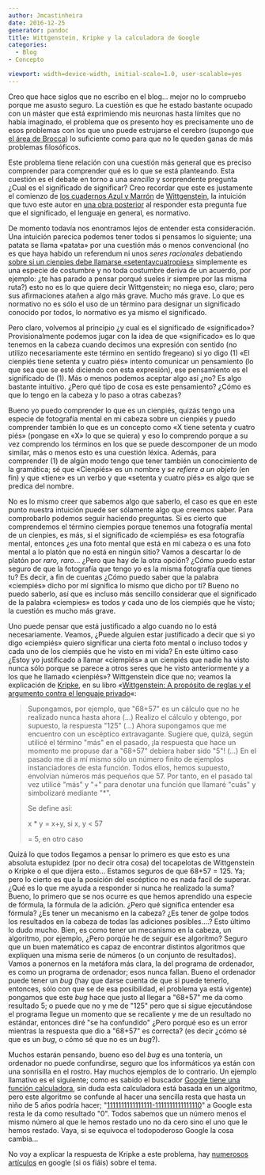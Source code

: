 ```yaml
---
author: Jmcastinheira
date: 2016-12-25
generator: pandoc
title: Wittgenstein, Kripke y la calculadora de Google
categories:
  - Blog
- Concepto

viewport: width=device-width, initial-scale=1.0, user-scalable=yes
---
```


Creo que hace siglos que no escribo en el blog... mejor no lo compruebo
porque me asusto seguro. La cuestión es que he estado bastante ocupado
con un máster que está exprimiendo mis neuronas hasta límites que no
había imaginado, el problema que os presento hoy es precisamente uno de
esos problemas con los que uno puede estrujarse el cerebro (supongo que
[el área de Brocca](http://es.wikipedia.org/wiki/%C3%81rea_de_Broca)) lo
suficiente como para que no le queden ganas de más problemas
filosóficos.

Este problema tiene relación con una cuestión más general que es preciso
comprender para comprender qué es lo que se está planteando. Esta
cuestión es el debate en torno a una *sencilla* y sorprendente pregunta
¿Cual es el significado de significar? Creo recordar que este es
justamente el comienzo de [los cuadernos Azul y
Marrón](http://www.google.es/url?sa=t&source=web&cd=10&ved=0CDsQFjAJ&url=http%3A%2F%2Fwww.lecturalia.com%2Flibro%2F20610%2Flos-cuadernos-azul-y-marron&ei=Z-QTTPnMFsKBlAfEl4GZDA&usg=AFQjCNHxLzPL6m2H2AdlaunnIeKyj5RzOw)
de
[Wittgenstein](http://www.google.es/url?sa=t&source=web&cd=1&ved=0CBkQFjAA&url=http%3A%2F%2Fes.wikipedia.org%2Fwiki%2FLudwig_Wittgenstein&ei=kOQTTK2GO8OqlAef_sH6Cw&usg=AFQjCNGRvUV9hy-pMkRBBVpPbEgxvDfblg),
la intuición que tuvo este autor en [una obra
posterior](http://www.google.es/url?sa=t&source=web&cd=1&ved=0CBgQhgIwAA&url=http%3A%2F%2Fes.wikipedia.org%2Fwiki%2FInvestigaciones_filos%25C3%25B3ficas&ei=p-QTTInbJoSclgeclYGpDQ&usg=AFQjCNGs0KWozr7bRsN7iLSyehDbruy7tA)
al responder esta pregunta fue que el significado, el lenguaje en
general, es normativo.

De momento todavía nos enontramos lejos de entender esta consideración.
Una intuición parecica podemos tener todos si pensamos lo siguiente; una
patata se llama «patata» por una cuestión más o menos convencional (no
es que haya habido un referendum ni unos *seres racionales* debatiendo
[sobre si un cienpies debe llamarse
«setentaycuatropies»](http://www.youtube.com/watch?v=Y9XvPOpn6mw)
simplemente es una especie de costumbre y no toda costumbre deriva de un
acuerdo, por ejemplo: ¿te has parado a pensar porqué sueles ir siempre
por las misma ruta?) esto no es lo que quiere decir Wittgenstein; no
niega eso, claro; pero sus afirmaciones atañen a algo más grave. Mucho
más grave. Lo que es normativo no es sólo el uso de un término para
designar un significado conocido por todos, lo normativo es ya mismo el
significado.

Pero claro, volvemos al principio ¿y cual es el significado de
«significado»? Provisionalmente podemos jugar con la idea de que
«significado» es lo que tenemos en la cabeza cuando decimos una
expresión con sentido (no utilizo necesariamente este término en sentido
fregeano) si yo digo (1) «El cienpiés tiene setenta y cuatro piés»
intento comunicar un pensamiento (lo que sea que se esté diciendo con
esta expresión), ese pensamiento es el significado de (1). Más o menos
podemos aceptar algo así ¿no? Es algo bastante intuitivo. ¿Pero qué tipo
de cosa es este pensamiento? ¿Cómo es que lo tengo en la cabeza y lo
paso a otras cabezas?

Bueno yo puedo comprender lo que es un cienpiés, quizás tengo una
especie de fotografía mental en mi cabeza sobre un cienpiés y puedo
comprender también lo que es un concepto como «X tiene setenta y cuatro
piés» (pongase en «X» lo que se quiera) y eso lo comprendo porque a su
vez comprendo los términos en los que se puede descomponer de un modo
similar, más o menos esto es una cuestión léxica. Además, para
comprender (1) de algún modo tengo que tener también un conocimiento de
la gramática; sé que «Cienpiés» es un nombre y *se refiere a un objeto*
(en fin) y que «tiene» es un verbo y que «setenta y cuatro piés» es algo
que se predica del nombre.

No es lo mismo creer que sabemos algo que saberlo, el caso es que en
este punto nuestra intuición puede ser sólamente algo que creemos saber.
Para comprobarlo podemos seguir haciendo preguntas. Si es cierto que
comprendemos el término ciempies porque tenemos una fotografía mental de
un cienpies, es más, si el significado de «ciempiés» es esa fotografía
mental, entonces ¿es una foto mental que está en mi cabeza o es una foto
mental a lo platón que no está en ningún sitio? Vamos a descartar lo de
platón por *raro, raro*... ¿Pero que hay de la otra opción? ¿Cómo puedo
estar seguro de que la fotografía que tengo yo es la misma fotografía
que tienes tu? Es decir, a fin de cuentas ¿Cómo puedo saber que la
palabra «ciempiés» dicho por mí significa lo mismo que dicho por ti?
Bueno no puedo saberlo, así que es incluso más sencillo considerar que
el significado de la palabra «ciempies» es todos y cada uno de los
ciempiés que he visto; la cuestión es mucho más grave.

Uno puede pensar que está justificado a algo cuando no lo está
necesariamente. Veamos, ¿Puede alguien estar justificado a decir que si
yo digo «ciempiés» quiero significar una cierta foto mental o incluso
todos y cada uno de los ciempiés que he visto en mi vida? En este último
caso ¿Estoy yo justificado a llamar «ciempiés» a un cienpiés que nadie
ha visto nunca sólo porque se parece a otros seres que he visto
anteriormente y a los que he llamado «cienpiés»? Wittgenstein dice que
no; veamos la explicación de
[Kripke](http://es.wikipedia.org/wiki/Saul_Kripke), en su libro
«[Wittgenstein: A propósito de reglas y el argumento contra el lenguaje
privado](http://books.google.es/books?id=Oho0AAAACAAJ&dq=Wittgenstein+a+prop%C3%B3sito+de+reglas&hl=es&ei=vPwXTOigGdOkOOuehPwK&sa=X&oi=book_result&ct=result&resnum=1&ved=0CCgQ6AEwAA)«:

> Supongamos, por ejemplo, que "68+57" es un cálculo que no he realizado
> nunca hasta ahora (...) Realizo el cálculo y obtengo, por supuesto, la
> respuesta "125" (...) Ahora supongamos que me encuentro con un
> escéptico extravagante. Sugiere que, quizá, según utilicé el término
> "más" en el pasado, ¡la respuesta que hace un momento me propuse dar a
> "68+57" debiera haber sido "5"! (...) En el pasado me di a mí mismo
> sólo un número finito de ejemplos instanciadores de esta función.
> Todos ellos, hemos supuesto, envolvían números más pequeños que 57.
> Por tanto, en el pasado tal vez utilicé "más" y "+" para denotar una
> función que llamaré "cuás" y simbolizaré mediante "\*".
>
> Se define así:
>
> x \* y = x+y, si x, y \< 57
>
> = 5, en otro caso

Quizá lo que todos llegamos a pensar lo primero es que esto es una
absoluta estupidez (por no decir otra cosa) del tocapelotas de
Wittgenstein o Kripke o el que dijera esto... Estamos seguros de que
68+57 = 125. Ya; pero lo cierto es que la posición del escéptico no es
nada facil de superar. ¿Qué es lo que me ayuda a responder si nunca he
realizado la suma? Bueno, lo primero que se nos ocurre es que hemos
aprendido una especie de fórmula, la fórmula de la adición. ¿Pero qué
significa entender esa fórmula? ¿Es tener un mecanismo en la cabeza? ¿Es
tener de golpe todos los resultados en la cabeza de todas las adiciones
posibles....? Esto último lo dudo mucho. Bien, es como tener un
mecanismo en la cabeza, un algoritmo, por ejemplo, ¿Pero porqúe he de
seguir ese algoritmo? Seguro que un buen matemático es capaz de
encontrar distintos algoritmos que expliquen una misma serie de números
(o un conjunto de resultados). Vamos a ponernos en la metáfora más
clara, la del programa de ordenador, es como un programa de ordenador;
esos nunca fallan. Bueno el ordenador puede tener un *bug* (hay que
darse cuenta de que si puede tenerlo, entonces, sólo con que se de esa
posibilidad, el problema ya está vigente) pongamos que este *bug* hace
que justo al llegar a "68+57" me da como resultado 5; o puede que no y
me de "125" pero que si sigue ejecutándose el programa llegue un momento
que se recaliente y me de un resultado no estándar, entonces diré "se ha
confundido" ¿Pero porqué eso es un error mientras la respuesta que dio a
"68+57" es correcta? (es decir ¿cómo sé que es un *bug*, o cómo sé que
no es un *bug*?).

Muchos estarán pensando, bueno eso del *bug* es una tontería, un
ordenador no puede confundirse, seguro que los informáticos ya están con
una sonrisilla en el rostro. Hay muchos ejemplos de lo contrario. Un
ejemplo llamativo es el siguiente; como es sabido el buscador [Google
tiene una función
calculadora](http://www.google.com/intl/es/features.html#reference), sin
duda esta calculadora está basada en un algoritmo, pero este algoritmo
se confunde al hacer una sencilla resta que hasta un niño de 5 años
podría hacer;
"[1111111111111111-1111111111111110](http://www.google.es/search?q=1111111111111111-1111111111111110&ie=utf-8&oe=utf-8&aq=t&rls=org.mozilla:es-ES:official&client=firefox-a)"
a Google esta resta le da como resultado "0". Todos sabemos que un
número menos el mismo número al que le hemos restado uno no da cero sino
el uno que le hemos restado. Vaya, si se equivoca el todopoderoso Google
la cosa cambia...

No voy a explicar la respuesta de Kripke a este problema, hay [numerosos
artículos](http://www.robertexto.com/archivo2/wittgenstein_lengua.htm)
en google (si os fiáis) sobre el tema.

